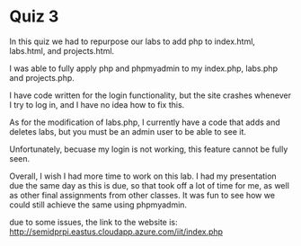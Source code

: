 # Quiz 3

In this quiz we had to repurpose our labs to add php to index.html, labs.html, and projects.html. 

I was able to fully apply php and phpmyadmin to my index.php, labs.php and projects.php.

I have code written for the login functionality, but the site crashes whenever I try to log in, and I have no idea how to fix this.

As for the modification of labs.php, I currently have a code that adds and deletes labs, but you must be an admin user to be able to see it. 

Unfortunately, becuase my login is not working, this feature cannot be fully seen.

Overall, I wish I had more time to work on this lab. I had my presentation due the same day as this is due, so that took off a lot of time for me, as well as other final assignments from other classes. It was fun to see how we could still achieve the same using phpmyadmin.

due to some issues, the link to the website is:
http://semidprpi.eastus.cloudapp.azure.com/iit/index.php